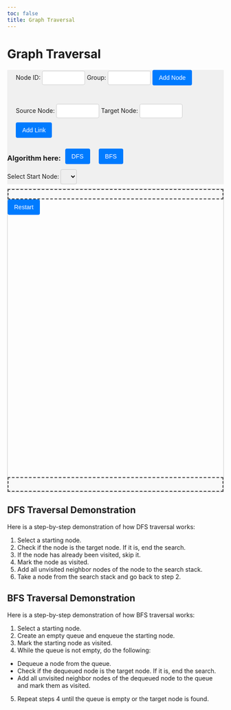 ```yaml
---
toc: false
title: Graph Traversal
---
```

# Graph Traversal

<style>
#graph {
  width: 960px;
  height: 600px;
  margin: 0 auto;
}
.node text {
  pointer-events: none;
  font-size: 12px;
}

#graph-container {
  border: 1px solid #ccc;
  margin-bottom: 20px;
}

#output-container {
  border: 2px dashed #444;
  padding: 15px;
  background-color: #f9f9f9;
  margin-top: 10px;
}

label {
  margin-bottom: 5px;
}

.form-container {
  display: flex;
  gap: 20px;
  margin: 20px;
}

#linkFormContainer {
  margin-bottom: 0px; /* Add margin-bottom to the container of linkForm */
}

input[type="text"] {
  padding: 8px;
  margin-bottom: 10px;
  border: 1px solid #ccc;
  border-radius: 4px;
  width: 100px; /* Add width property to adjust the size of the input */
}

button {
  padding: 10px 15px;
  border: none;
  border-radius: 4px;
  background-color: #007BFF;
  color: white;
  cursor: pointer;
  font-size: 14px;
}

.button-container {
  display: flex;
  justify-content: left; /* Align items horizontally at the center */
  align-items: center; /* Align items vertically at the center */
  margin: 0px;
}

.button-container button {
  margin: 10px; /* Apply margin of 10px to the DFS button */
}

button:hover {
  background-color: #0056b3;
}

.tooltip {
  position: absolute;
  background-color: white;
  border: 1px solid #ddd;
  border-radius: 5px;
  padding: 10px;
  pointer-events: none;
}
#nodeDropdownContainer {
  margin-bottom: 10px;
}

#nodeDropdownContainer label {
  display: block;
  margin-bottom: 5px;
}

#nodeDropdown {
  padding: 8px;
  border: 1px solid #ccc;
  border-radius: 4px;
}

.background {
  background: #f0f0f0;
}

#message {
  border: 2px dashed #444;
  padding: 10px;
  background-color: #f9f9f9;
}
</style>

<!-- form container -->
<div class="background">
  <div class="form-container">
    <form id="nodeForm">
      <label for="nodeId">Node ID:</label>
      <input type="text" id="nodeId" name="nodeId" required>
      <label for="nodeGroup">Group:</label>
      <input type="text" id="nodeGroup" name="nodeGroup" required>
      <button type="submit">Add Node</button>
    </form>
  </div>
  <!-- link container -->
  <div class="form-container" id= "linkFormContainer">
    <form id="linkForm">
      <label for="sourceId">Source Node:</label>
      <input type="text" id="sourceId" name="sourceId" required>
      <label for="targetId">Target Node:</label>
      <input type="text" id="targetId" name="targetId" required>
      <button type="submit">Add Link</button>
    </form>
  </div>
  <!-- Add buttons for DFS and BFS -->
  <div class="button-container">
    <h3>Algorithm here:</h3>
    <button id="dfsButton">DFS</button>
    <button id="bfsButton">BFS</button>
  </div>

  <div id="nodeDropdownContainer">
    <label for="nodeDropdown">Select Start Node:
      <select id="nodeDropdown"></select>
    </label>
  </div>
</div>

<div id="graph-container">
  <div id="message"></div>
  <button id="restartButton" type="button">Restart</button>
  <div id="graph"></div>
  <div id="output-container"></div>
</div>

<!-- Output container for DFS/BFS traversal -->

<!--JavaScript imports-->
<script src="https://d3js.org/d3.v7.min.js"></script>
<script src="Graph_traverse.js" type="module"></script>

## DFS Traversal Demonstration

Here is a step-by-step demonstration of how DFS traversal works:

1. Select a starting node.
2. Check if the node is the target node. If it is, end the search.
3. If the node has already been visited, skip it.
4. Mark the node as visited.
5. Add all unvisited neighbor nodes of the node to the search stack.
6. Take a node from the search stack and go back to step 2.

## BFS Traversal Demonstration

Here is a step-by-step demonstration of how BFS traversal works:

1. Select a starting node.
2. Create an empty queue and enqueue the starting node.
3. Mark the starting node as visited.
4. While the queue is not empty, do the following:
  - Dequeue a node from the queue.
  - Check if the dequeued node is the target node. If it is, end the search.
  - Add all unvisited neighbor nodes of the dequeued node to the queue and mark them as visited.
5. Repeat steps 4 until the queue is empty or the target node is found.

